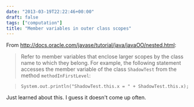 ```yaml
---
date: "2013-03-19T22:22:46+00:00"
draft: false
tags: ["computation"]
title: "Member variables in outer class scopes"
---
```

From http://docs.oracle.com/javase/tutorial/java/javaOO/nested.html:

>Refer to member variables that enclose larger scopes by the class name to which they belong. For example, the following statement accesses the member variable of the class `ShadowTest` from the method `methodInFirstLevel`:

>`System.out.println("ShadowTest.this.x = " + ShadowTest.this.x);`

Just learned about this. I guess it doesn't come up often.